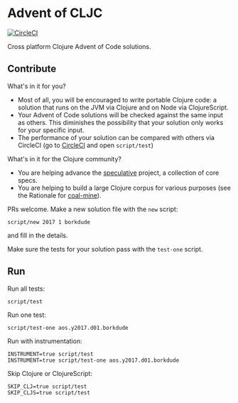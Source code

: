 # Advent of CLJC
[![CircleCI](https://circleci.com/gh/borkdude/advent-of-cljc/tree/master.svg?style=svg)](https://circleci.com/gh/borkdude/advent-of-cljc/tree/master)

Cross platform Clojure Advent of Code solutions.

## Contribute

What's in it for you?
* Most of all, you will be encouraged to write portable Clojure code: a solution that runs on the JVM via Clojure and on Node via ClojureScript.
* Your Advent of Code solutions will be checked against the same input as others. This diminishes the possibility that your solution only works for your specific input.
* The performance of your solution can be compared with others via CircleCI (go to [CircleCI](https://circleci.com/gh/borkdude/advent-of-cljc) and open `script/test`)

What's in it for the Clojure community?
* You are helping advance the [speculative](https://github.com/slipset/speculative) project, a collection of core specs.
* You are helping to build a large Clojure corpus for various purposes (see the Rationale for [coal-mine](https://github.com/mfikes/coal-mine)).

PRs welcome. Make a new solution file with the `new` script:

    script/new 2017 1 borkdude

and fill in the details.

Make sure the tests for your solution pass with the `test-one` script.

## Run

Run all tests:

    script/test

Run one test:

    script/test-one aos.y2017.d01.borkdude
    
Run with instrumentation:

    INSTRUMENT=true script/test
    INSTRUMENT=true script/test-one aos.y2017.d01.borkdude

Skip Clojure or ClojureScript:

    SKIP_CLJ=true script/test
    SKIP_CLJS=true script/test
